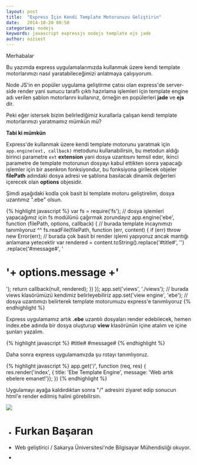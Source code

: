 ```yaml
---
layout: post
title:  "Express İçin Kendi Template Motorunuzu Geliştirin"
date:   2014-10-20 00:50
categories: nodejs
keywords: javascript expressjs nodejs template ejs jade
author: ozziest
---
```

Merhabalar

Bu yazımda express uygulamalarımızda kullanmak üzere kendi template motorlarımızı nasıl yaratabileceğimizi anlatmaya çalışıyorum.

 Node JS'in en popüler uygulama geliştirme çatısı olan express'de server-side render yani sunucu taraflı çıktı hazırlama işlemleri için template engine adı verilen şablon motorlarını kullanırız, örneğin en popülerleri <b>jade</b> ve <b>ejs</b> dir.

Peki eğer istersek bizim belirlediğimiz kurallarla çalışan kendi template motorlarımızı yaratmamız mümkün mü?

<b>Tabi ki mümkün</b>

 Express'de kullanmak üzere kendi template motorunu yaratmak için <code>app.engine(ext, callback)</code> metodunu kullanabilirsin, bu metodun aldığı birinci parametre <code>ext</code> <b>extension</b> yani dosya uzantısını temsil eder, ikinci parametre de template motorunun dosyayı kabul ettikten sonra yapacağı işlemler için bir asenkron fonksiyondur, bu fonksiyona girilecek objeler <b>filePath</b> adındaki dosya adresi ve  şablona basılacak dinamik değerleri içerecek olan <b>options</b> objesidir.

 Şimdi aşağıdaki kodla çok basit bi template motoru geliştirelim, dosya uzantımız ".ebe" olsun.

{% highlight javascript %}
var fs = require('fs'); // dosya işlemleri yapacağımız için fs modülünü çağırmak zorundayız
app.engine('ebe', function (filePath, options, callback) { // burada template incaynımızı tanımlıyoruz ^^
  fs.readFile(filePath, function (err, content) {
    if (err) throw new Error(err);
    // burada çok basit bi render işlemi yapıyoruz ancak mantığı anlamana yetecektir
    var rendered = content.toString().replace('#title#', '<title>'+ options.title +'</title>')
    .replace('#message#', '<h1>'+ options.message +'</h1>');
    return callback(null, rendered);
  })
});
app.set('views', './views'); // burada views klasörümüzü kendimiz belirleyebiliriz
app.set('view engine', 'ebe'); // dosya uzantımızı belirterek template motorumuzu express'e tanımlıyoruz
{% endhighlight %}



 Express uygulamamız artık <b>.ebe</b> uzantılı dosyaları render edebilecek, hemen index.ebe adında bir dosya oluşturup <b>view</b> klasörünün içine atalım ve içine şunları yazalım.

{% highlight javascript %}
#title#
#message#
{% endhighlight %}

Daha sonra express uygulamamızda şu rotayı tanımlıyoruz.


{% highlight javascript %}
app.get('/', function (req, res) {
  res.render('index', { title: 'Ebe Template Engine', message: 'Web artık ebelere emanet!'});
})
{% endhighlight %}

Uygulamayı ayağa kaldırdıktan sonra "/" adresini ziyaret edip sonucun html'e render edilmiş halini görebilirsin.

<div class="author-box">
	<img class="author-img" src="https://pbs.twimg.com/profile_images/526826898177814529/IYKFyvya_400x400.jpeg"/>
	<div class="author-info">
		<ul style="margin: 0;">
			<li><h1>Furkan Başaran</h1></li>
			<li style="margin-top:5px;"><span>Web geliştirici / Sakarya Üniversitesi'nde Bilgisayar Mühendisliği okuyor.</span></li>
			<li style="margin-top:10px;">
				<a class="facebook" href="#"></a>
				<a class="twitter" href="#"></a>
				<a class="linkedin" href="#"></a>
			</li>
		</ul>
	</div>
</div>


